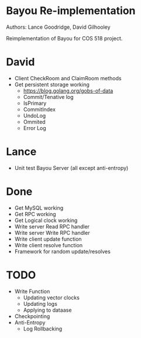 # Bayou Re-implementation

Authors: Lance Goodridge, David Gilhooley

Reimplementation of Bayou for COS 518 project.

# David

* Client CheckRoom and ClaimRoom methods
* Get persistent storage working
    * https://blog.golang.org/gobs-of-data
    * Commit/Tenative log
    * IsPrimary
    * CommitIndex
    * UndoLog
    * Ommited
    * Error Log

# Lance

* Unit test Bayou Server (all except anti-entropy)

# Done

* Get MySQL working
* Get RPC working
* Get Logical clock working
* Write server Read RPC handler
* Write server Write RPC handler
* Write client update function
* Write client resolve function
* Framework for random update/resolves

# TODO

* Write Function
    * Updating vector clocks
    * Updating logs
    * Applying to dataase
* Checkpointing
* Anti-Entropy
    * Log Rollbacking

